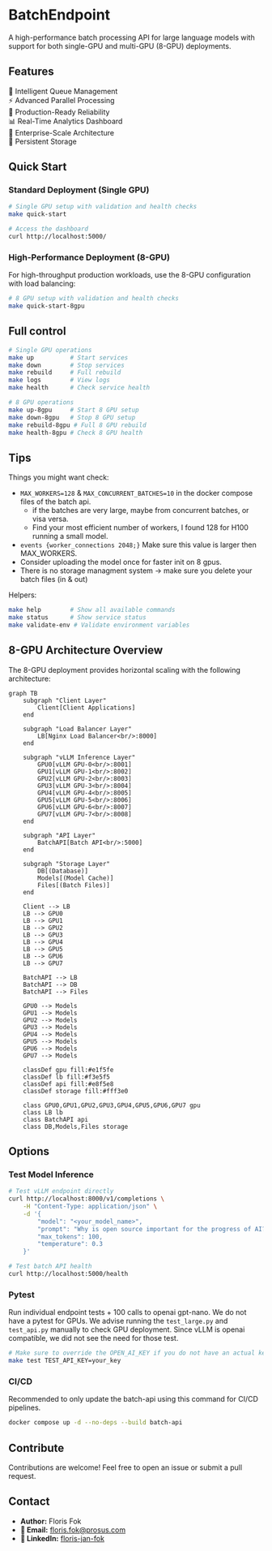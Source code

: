 
# BatchEndpoint

A high-performance batch processing API for large language models with support for both single-GPU and multi-GPU (8-GPU) deployments.

## Features

🚀 Intelligent Queue Management  
⚡ Advanced Parallel Processing  
🔄 Production-Ready Reliability  
📊 Real-Time Analytics Dashboard  
🎯 Enterprise-Scale Architecture  
💾 Persistent Storage  

## Quick Start

### Standard Deployment (Single GPU)

```bash
# Single GPU setup with validation and health checks
make quick-start

# Access the dashboard
curl http://localhost:5000/
```

### High-Performance Deployment (8-GPU)

For high-throughput production workloads, use the 8-GPU configuration with load balancing:

```bash
# 8 GPU setup with validation and health checks  
make quick-start-8gpu
```

## Full control

```bash
# Single GPU operations
make up          # Start services
make down        # Stop services  
make rebuild     # Full rebuild
make logs        # View logs
make health      # Check service health

# 8 GPU operations
make up-8gpu     # Start 8 GPU setup
make down-8gpu   # Stop 8 GPU setup
make rebuild-8gpu # Full 8 GPU rebuild
make health-8gpu # Check 8 GPU health
```

## Tips

Things you might want check:

- `MAX_WORKERS=128` & `MAX_CONCURRENT_BATCHES=10` in the docker compose files of the batch api.
  - if the batches are very large, maybe from concurrent batches, or visa versa.
  - Find your most efficient number of workers, I found 128 for H100 running a small model.
- `events {worker_connections 2048;}` Make sure this value is larger then MAX_WORKERS.
- Consider uploading the model once for faster init on 8 gpus.
- There is no storage managment system -> make sure you delete your batch files (in & out)

Helpers:

```bash
make help        # Show all available commands
make status      # Show service status
make validate-env # Validate environment variables
```

## 8-GPU Architecture Overview

The 8-GPU deployment provides horizontal scaling with the following architecture:

```mermaid
graph TB
    subgraph "Client Layer"
        Client[Client Applications]
    end
    
    subgraph "Load Balancer Layer"
        LB[Nginx Load Balancer<br/>:8000]
    end
    
    subgraph "vLLM Inference Layer"
        GPU0[vLLM GPU-0<br/>:8001]
        GPU1[vLLM GPU-1<br/>:8002]
        GPU2[vLLM GPU-2<br/>:8003]
        GPU3[vLLM GPU-3<br/>:8004]
        GPU4[vLLM GPU-4<br/>:8005]
        GPU5[vLLM GPU-5<br/>:8006]
        GPU6[vLLM GPU-6<br/>:8007]
        GPU7[vLLM GPU-7<br/>:8008]
    end
    
    subgraph "API Layer"
        BatchAPI[Batch API<br/>:5000]
    end
    
    subgraph "Storage Layer"
        DB[(Database)]
        Models[(Model Cache)]
        Files[(Batch Files)]
    end
    
    Client --> LB
    LB --> GPU0
    LB --> GPU1
    LB --> GPU2
    LB --> GPU3
    LB --> GPU4
    LB --> GPU5
    LB --> GPU6
    LB --> GPU7
    
    BatchAPI --> LB
    BatchAPI --> DB
    BatchAPI --> Files
    
    GPU0 --> Models
    GPU1 --> Models
    GPU2 --> Models
    GPU3 --> Models
    GPU4 --> Models
    GPU5 --> Models
    GPU6 --> Models
    GPU7 --> Models
    
    classDef gpu fill:#e1f5fe
    classDef lb fill:#f3e5f5
    classDef api fill:#e8f5e8
    classDef storage fill:#fff3e0
    
    class GPU0,GPU1,GPU2,GPU3,GPU4,GPU5,GPU6,GPU7 gpu
    class LB lb
    class BatchAPI api
    class DB,Models,Files storage
```

## Options

### Test Model Inference

```bash
# Test vLLM endpoint directly
curl http://localhost:8000/v1/completions \
    -H "Content-Type: application/json" \
    -d '{
        "model": "<your_model_name>",           
        "prompt": "Why is open source important for the progress of AI?",
        "max_tokens": 100,
        "temperature": 0.3
    }'

# Test batch API health
curl http://localhost:5000/health
```

### Pytest

Run individual endpoint tests + 100 calls to openai gpt-nano. We do not have a pytest for GPUs. We advise running the `test_large.py` and `test_api.py` manually to check GPU deployment. Since vLLM is openai compatible, we did not see the need for those test.

```bash
# Make sure to override the OPEN_AI_KEY if you do not have an actual key in the .env
make test TEST_API_KEY=your_key
```

### CI/CD

Recommended to only update the batch-api using this command for CI/CD pipelines.

```bash
docker compose up -d --no-deps --build batch-api
```

## Contribute

Contributions are welcome! Feel free to open an issue or submit a pull request.


## Contact

- **Author:** Floris Fok
- **📧 Email:** [floris.fok@prosus.com](mailto:floris.fok@prosus.com)
- **🔗 LinkedIn:** [floris-jan-fok](https://www.linkedin.com/in/floris-jan-fok/)
